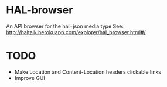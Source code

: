 HAL-browser
===========

An API browser for the hal+json media type
See: http://haltalk.herokuapp.com/explorer/hal_browser.html#/

TODO
===========
* Make Location and Content-Location headers clickable links
* Improve GUI
